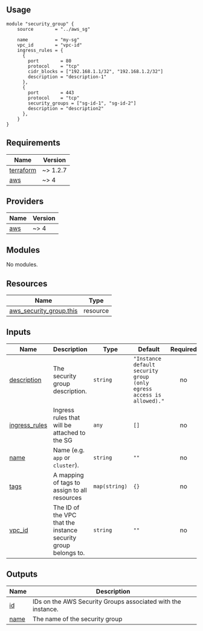 ## Usage

```hcl
module "security_group" {
    source        = "../aws_sg"

    name          = "my-sg"
    vpc_id        = "vpc-id"
    ingress_rules = {
      {
        port        = 80
        protocol    = "tcp"
        cidr_blocks = ["192.168.1.1/32", "192.168.1.2/32"]
        description = "description-1"
      },
      {
        port        = 443
        protocol    = "tcp"
        security_groups = ["sg-id-1", "sg-id-2"]
        description = "description2"
      },
    }
}
```

<!-- BEGIN_TF_DOCS -->
## Requirements

| Name | Version |
|------|---------|
| <a name="requirement_terraform"></a> [terraform](#requirement\_terraform) | ~> 1.2.7 |
| <a name="requirement_aws"></a> [aws](#requirement\_aws) | ~> 4 |

## Providers

| Name | Version |
|------|---------|
| <a name="provider_aws"></a> [aws](#provider\_aws) | ~> 4 |

## Modules

No modules.

## Resources

| Name | Type |
|------|------|
| [aws_security_group.this](https://registry.terraform.io/providers/hashicorp/aws/latest/docs/resources/security_group) | resource |

## Inputs

| Name | Description | Type | Default | Required |
|------|-------------|------|---------|:--------:|
| <a name="input_description"></a> [description](#input\_description) | The security group description. | `string` | `"Instance default security group (only egress access is allowed)."` | no |
| <a name="input_ingress_rules"></a> [ingress\_rules](#input\_ingress\_rules) | Ingress rules that will be attached to the SG | `any` | `[]` | no |
| <a name="input_name"></a> [name](#input\_name) | Name  (e.g. `app` or `cluster`). | `string` | `""` | no |
| <a name="input_tags"></a> [tags](#input\_tags) | A mapping of tags to assign to all resources | `map(string)` | `{}` | no |
| <a name="input_vpc_id"></a> [vpc\_id](#input\_vpc\_id) | The ID of the VPC that the instance security group belongs to. | `string` | `""` | no |

## Outputs

| Name | Description |
|------|-------------|
| <a name="output_id"></a> [id](#output\_id) | IDs on the AWS Security Groups associated with the instance. |
| <a name="output_name"></a> [name](#output\_name) | The name of the security group |
<!-- END_TF_DOCS -->